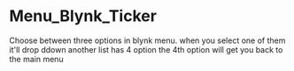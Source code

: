 # Menu_Blynk_Ticker
Choose between three options in blynk menu.
when you select one of them it'll drop ddown another list has 4 option
the 4th option will get you back to the main menu
